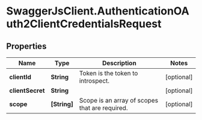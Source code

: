 # SwaggerJsClient.AuthenticationOAuth2ClientCredentialsRequest

## Properties
Name | Type | Description | Notes
------------ | ------------- | ------------- | -------------
**clientId** | **String** | Token is the token to introspect. | [optional] 
**clientSecret** | **String** |  | [optional] 
**scope** | **[String]** | Scope is an array of scopes that are required. | [optional] 


